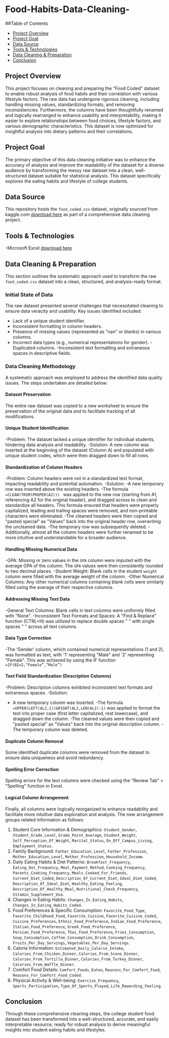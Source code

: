 # Food-Habits-Data-Cleaning-
##Table of Contents
- [Project Overview](#project-overview)
- [Project Goal](#project-goal)
- [Data Source](#data-source)
- [Tools & Technologies](#tools--technologies)
- [Data Cleaning & Preparation](#data-cleaning--preparation)
- [Conclusion](#conclusion)
## Project Overview
This project focuses on cleaning and preparing the "Food Coded" dataset to enable robust analysis of food habits and their correlation with various lifestyle factors. The raw data has undergone rigorous cleaning, including handling missing values, standardizing formats, and removing inconsistencies. Furthermore, the columns have been thoughtfully renamed and logically rearranged to enhance usability and interpretability, making it easier to explore relationships between food choices, lifestyle factors, and various demographic characteristics. This dataset is now optimized for insightful analysis into dietary patterns and their correlations.
## Project Goal
The primary objective of this data cleaning initiative was to enhance the accuracy of analysis and improve the readability of the dataset for a diverse audience by transforming the messy raw dataset into a clean, well-structured dataset suitable for statistical analysis. This dataset specifically explores the eating habits and lifestyle of college students.
## Data Source
This repository hosts the `food_coded.csv` dataset, originally sourced from kaggle.com [download here](https://www.kaggle.com/datasets/borapajo/food-choices?select=food_coded.csv) as part of a comprehensive data cleaning project.
## Tools & Technologies
-Microsoft Excel [download here](https:/microsoft.com)
## Data Cleaning & Preparation
This section outlines the systematic approach used to transform the raw `food_coded.csv` dataset into a clean, structured, and analysis-ready format.
### Initial State of Data
The raw dataset presented several challenges that necessitated cleaning to ensure data veracity and usability. Key issues identified included:
- Lack of a unique student identifier.
- Inconsistent formatting in column headers.
- Presence of missing values (represented as "nan" or blanks) in various columns.
- Incorrect data types (e.g., numerical representations for gender).
-Duplicated columns.
-Inconsistent text formatting and extraneous spaces in descriptive fields.

### Data Cleaning Methodology

A systematic approach was employed to address the identified data quality issues. The steps undertaken are detailed below:

#### Dataset Preservation
The entire raw dataset was copied to a new worksheet to ensure the preservation of the original data and to facilitate tracking of all modifications.

#### Unique Student Identification
-Problem: The dataset lacked a unique identifier for individual students, hindering data analysis and readability.
-Solution: A new column was inserted at the beginning of the dataset (Column A) and populated with unique student codes, which were then dragged down to fill all rows.

#### Standardization of Column Headers
-Problem: Column headers were not in a standardized text format, impacting readability and potential automation.
-Solution:
    -A new temporary row was inserted above the existing headers.
    -The formula `=CLEAN(TRIM(PROPER(A2))) ` was applied to the new row (starting from A1, referencing A2 for the original header), and dragged across to clean and standardize all headers. This formula ensured that headers were properly capitalized, leading and trailing spaces were removed, and non-printable characters were eliminated.
    -The cleaned headers were then copied and "pasted special" as "Values" back into the original header row, overwriting the uncleaned data.
    -The temporary row was subsequently deleted.
    -Additionally, almost all the column headers were further renamed to be more intuitive and understandable for a broader audience.

#### Handling Missing Numerical Data
-GPA: Missing or zero values in the `GPA` column were imputed with the average GPA of the column. The `GPA` values were then consistently rounded to two decimal places.
-Student Weight: Blank cells in the student `weight` column were filled with the average weight of the column.
-Other Numerical Columns: Any other numerical columns containing blank cells were similarly filled using the average of their respective columns.

#### Addressing Missing Text Data
-General Text Columns: Blank cells in text columns were uniformly filled with "None".
-Inconsistent Text Formats and Spaces: A "Find & Replace" function (CTRL+H) was utilized to replace double spaces " " with single spaces " " across all text columns.

#### Data Type Correction
 -The ‘Gender’ column, which contained numerical representations (1 and 2), was formatted as text, with '1' representing "Male" and '2' representing "Female". This was achieved by using the IF function `=IF(B2=2,“Female”,“Male”)`

#### Text Field Standardization (Description Columns)
-Problem: Description columns exhibited inconsistent text formats and extraneous spaces.
-Solution: 
- A new temporary column was inserted.
-The formula `=UPPER(LEFT(AL2,1))&RIGHT(AL2,LEN(AL2)-1)` was applied to format the text into proper case (first letter capitalized, rest lowercase), and dragged down the column.
  -The cleaned values were then copied and "pasted special" as "Values" back into the original description column.
   -The temporary column was deleted.

#### Duplicate Column Removal
Some identified duplicate columns were removed from the dataset to ensure data uniqueness and avoid redundancy.

#### Spelling Error Correction
Spelling errors for the text columns were checked using the "Review Tab" > "Spelling" function in Excel.

#### Logical Column Arrangement
Finally, all columns were logically reorganized to enhance readability and facilitate more intuitive data exploration and analysis. The new arrangement groups related information as follows:
1. Student Core Information & Demographics: `Student_Gender`, `Student_Grade_Level`, `Grade_Point_Average`, `Student_Weight`, `Self_Perception_Of_Weight`, `Marital_Status`, `On_Off_Campus_Living`, `Employment_Status`.
2. Family Background: `Father_Education_Level`, `Father_Profession`, `Mother_Education_Level`, `Mother_Profession`, `Household_Income`.
3. Daily Eating Habits & Diet Patterns: `Breakfast_Frequency`, `Eating_Out_Frequency`, `Meal_Payment_Method`, `Cooking_Frequency`, `Parents_Cooking_Frequency`, `Meals_Cooked_For_Friends`, `Current_Diet_Coded`, `Description_Of_Current_Diet`, `Ideal_Diet_Coded`, `Description_Of_Ideal_Diet`, `Healthy_Eating_Feeling`, `Description_Of_Healthy_Meal`, `Nutritional_Check_Frequency`, `Vitamin_Supplement_Use`.
4. Changes in Eating Habits: `Changes_In_Eating_Habits`, `Changes_In_Eating_Habits_Coded`.
5. Food Preferences & Specific Consumption: `Favorite_Food_Type`, `Favorite_Childhood_Food`, `Favorite_Cuisine`, `Favorite_Cuisine_Coded`, `Cuisine_Preferences`, `Ethnic_Food_Preference`, `Indian_Food_Preference`, `Italian_Food_Preference`, `Greek_Food_Preference`, `Persian_Food_Preference`, `Thai_Food_Preference`, `Fries_Consumption`, `Soup_Consumption`, `Coffee_Consumption`, `Drink_Consumption`, `Fruits_Per_Day_Servings`, `Vegetables_Per_Day_Servings`.
6. Calorie Information: `Estimated_Daily_Calorie_Intake`, `Calories_From_Chicken_Dinner`, `Calories_From_Scone_Dinner`, `Calories_From_Tortilla_Dinner`, `Calories_From_Turkey_Dinner`, `Calories_From_Waffle_Dinner`.
7. Comfort Food Details: `Comfort_Foods_Eaten`, `Reasons_For_Comfort_Food`, `Reasons_For_Comfort_Food_Coded`.
8. Physical Activity & Well-being: `Exercise_Frequency`, `Sports_Participation`, `Type_Of_Sports_Played`, `Life_Rewarding_Feeling`.

## Conclusion
Through these comprehensive cleaning steps, the college student food dataset has been transformed into a well-structured, accurate, and easily interpretable resource, ready for robust analysis to derive meaningful insights into student eating habits and lifestyles.

